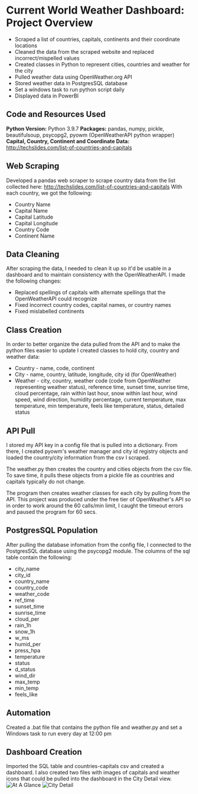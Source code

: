 # Current World Weather Dashboard: Project Overview 
* Scraped a list of countries, capitals, continents and their coordinate locations
* Cleaned the data from the scraped website and replaced incorrect/mispelled values
* Created classes in Python to represent cities, countries and weather for the city
* Pulled weather data using OpenWeather.org API
* Stored weather data in PostgresSQL database
* Set a windows task to run python script daily
* Displayed data in PowerBI

## Code and Resources Used 
**Python Version:** Python 3.9.7
**Packages:** pandas, numpy, pickle, beautifulsoup, psycopg2, pyowm (OpenWeatherAPI python wrapper)
**Capital, Country, Continent and Coordinate Data:** http://techslides.com/list-of-countries-and-capitals

## Web Scraping
Developed a pandas web scraper to scrape country data from the list collected here: http://techslides.com/list-of-countries-and-capitals
With each country, we got the following:
* Country Name
* Capital Name
* Capital Latitude
* Capital Longitude
* Country Code
* Continent Name

## Data Cleaning
After scraping the data, I needed to clean it up so it'd be usable in a dashboard and to maintain consistency with the OpenWeatherAPI. I made the following changes:
* Replaced spellings of capitals with alternate spellings that the OpenWeatherAPI could recognize
* Fixed incorrect country codes, capital names, or country names
* Fixed mislabelled continents

## Class Creation
In order to better organize the data pulled from the API and to make the python files easier to update I created classes to hold city, country and weather data:
* Country - name, code, continent
* City - name, country, latitude, longitude, city id (for OpenWeather)
* Weather - city, country, weather code (code from OpenWeather representing weather status), reference time, sunset time, sunrise time, cloud percentage, rain within last hour, snow within last hour, wind speed, wind direction, humidity percentage, current temperature, max temperature, min temperature, feels like temperature, status, detailed status

## API Pull
I stored my API key in a config file that is pulled into a dictionary. From there, I created pyowm's weather manager and city id registry objects and loaded the country/city information from the csv I scraped.

The weather.py then creates the country and cities objects from the csv file. To save time, it pulls these objects from a pickle file as countries and capitals typically do not change.

The program then creates weather classes for each city by pulling from the API. This project was produced under the free tier of OpenWeather's API so in order to work around the 60 calls/min limit, I caught the timeout errors and paused the program for 60 secs.

## PostgresSQL Population
After pulling the database infomation from the config file, I connected to the PostgresSQL database using the psycopg2 module. The columns of the sql table contain the following:
* city_name
* city_id
* country_name
* country_code
* weather_code
* ref_time
* sunset_time
* sunrise_time
* cloud_per
* rain_1h
* snow_1h
* w_ms
* humid_per
* press_hpa
* temperature
* status
* d_status
* wind_dir
* max_temp
* min_temp
* feels_like

## Automation
Created a .bat file that contains the python file and weather.py and set a Windows task to run every day at 12:00 pm

## Dashboard Creation
Imported the SQL table and countries-capitals csv and created a dashboard. I also created two files with images of capitals and weather icons that could be pulled into the dashboard in the City Detail view.
![At A Glance](https://user-images.githubusercontent.com/29358953/137786552-aa9905d8-d548-408e-90e4-fa1e6afff7bb.png)
![City Detail](https://user-images.githubusercontent.com/29358953/137786556-9c9f9fc9-3002-4123-abef-174487025114.png)

